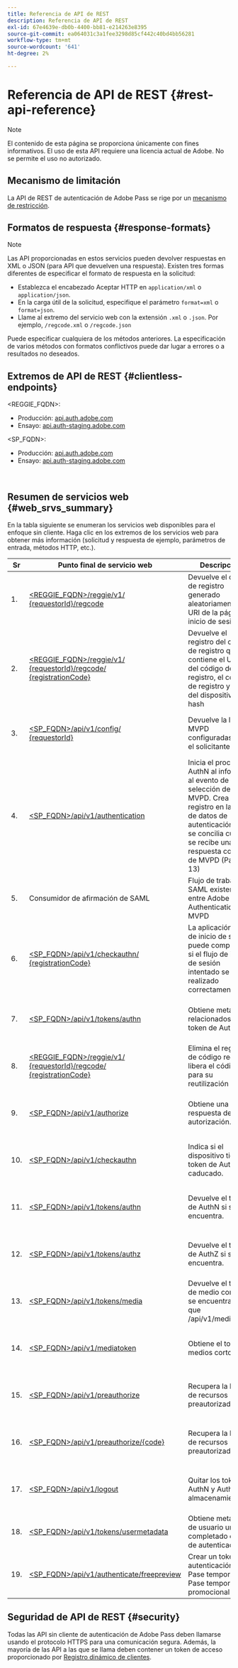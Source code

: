 ```yaml
---
title: Referencia de API de REST
description: Referencia de API de REST
exl-id: 67e4639e-db0b-4400-bb81-e214263e8395
source-git-commit: ea064031c3a1fee3298d85cf442c40bd4bb56281
workflow-type: tm+mt
source-wordcount: '641'
ht-degree: 2%

---
```


# Referencia de API de REST {#rest-api-reference}

>[!NOTE]
>
>El contenido de esta página se proporciona únicamente con fines informativos. El uso de esta API requiere una licencia actual de Adobe. No se permite el uso no autorizado.

## Mecanismo de limitación

La API de REST de autenticación de Adobe Pass se rige por un [mecanismo de restricción](/help/authentication/throttling-mechanism.md).

## Formatos de respuesta {#response-formats}


>[!NOTE]
>
> Las API proporcionadas en estos servicios pueden devolver respuestas en XML o JSON (para API que devuelven una respuesta). Existen tres formas diferentes de especificar el formato de respuesta en la solicitud:
>
>* Establezca el encabezado Aceptar HTTP en `application/xml` o `application/json`.
>* En la carga útil de la solicitud, especifique el parámetro `format=xml` o `format=json`.
>* Llame al extremo del servicio web con la extensión `.xml` o `.json`. Por ejemplo, `/regcode.xml` o `/regcode.json`
>
>Puede especificar cualquiera de los métodos anteriores. La especificación de varios métodos con formatos conflictivos puede dar lugar a errores o a resultados no deseados.

## Extremos de API de REST {#clientless-endpoints}

&lt;REGGIE_FQDN>:

* Producción: [api.auth.adobe.com](http://api.auth.adobe.com/)
* Ensayo: [api.auth-staging.adobe.com](http://api.auth-staging.adobe.com/)

&lt;SP_FQDN>:

* Producción: [api.auth.adobe.com](http://api.auth.adobe.com/)
* Ensayo: [api.auth-staging.adobe.com](http://api.auth-staging.adobe.com/)

</br>


## Resumen de servicios web {#web_srvs_summary}

En la tabla siguiente se enumeran los servicios web disponibles para el enfoque sin cliente. Haga clic en los extremos de los servicios web para obtener más información (solicitud y respuesta de ejemplo, parámetros de entrada, métodos HTTP, etc.).


| Sr | Punto final de servicio web | Descripción | <!--[Diag.  </br>Ref](http://tve.helpdocsonline.com/api-reference-v2-test#illustration)-->. | Alojado en | Llamado por |
| --- | --- | --- | --- | --- | --- |
| 1. | [&lt;REGGIE_FQDN>/reggie/v1/ </br> {requestorId}/regcode](/help/authentication/registration-code-request.md) | Devuelve el código de registro generado aleatoriamente y el URI de la página de inicio de sesión | 2 | Adobe </br>Servicio de código regular | Smart Device |
| 2. | [&lt;REGGIE_FQDN>/reggie/v1/ </br> {requestorId}/regcode/ </br> {registrationCode}](/help/authentication/return-registration-record.md) | Devuelve el registro del código de registro que contiene el UUID del código de registro, el código de registro y el ID del dispositivo con hash | 8 | Adobe </br>Servicio de código regular | Adobe Pass Authentication |
| 3. | [&lt;SP_FQDN>/api/v1/config/ </br> {requestorId}](/help/authentication/provide-mvpd-list.md) | Devuelve la lista de MVPD configuradas para el solicitante | 5 | Adobe </br>Servicio de autenticación </br>Adobe Pass </br>de | Iniciar sesión en la aplicación </br>Web </br> |
| 4. | [&lt;SP_FQDN>/api/v1/authentication](/help/authentication/initiate-authentication.md) | Inicia el proceso AuthN al informar al evento de selección de MVPD. Crea un registro en la base de datos de autenticación, que se concilia cuando se recibe una respuesta correcta de MVPD (Paso 13) | 7 | Adobe </br>Servicio de autenticación </br>Adobe Pass </br>de | Iniciar sesión en la aplicación </br>Web </br> |
| 5. | Consumidor de afirmación de SAML | Flujo de trabajo SAML existente entre Adobe Pass Authentication y MVPD | 13 | Servicio </br>de autenticación </br>de Adobe Pass | Adobe Pass Authentication |
| 6. | [&lt;SP_FQDN>/api/v1/checkauthn/ </br> {registrationCode}](/help/authentication/check-authentication-flow-by-second-screen-web-app.md) | La aplicación web de inicio de sesión puede comprobar si el flujo de inicio de sesión intentado se ha realizado correctamente |     | Autenticación de Adobe Pass </br>   </br>Servicio | Iniciar sesión   </br>Web   </br>Aplicación |
| 7. | [&lt;SP_FQDN>/api/v1/tokens/authn](/help/authentication/retrieve-authentication-token.md) | Obtiene metadatos relacionados con el token de AuthN | 15 | Servicio </br>de autenticación </br>de Adobe Pass | Smart Device |
| 8. | [&lt;REGGIE_FQDN>/reggie/v1/ </br> {requestorId}/regcode/ </br> {registrationCode}](/help/authentication/delete-registration-record.md) | Elimina el registro de código reg y libera el código reg para su reutilización | 16 | Adobe </br>Servicio de código regular | Adobe Pass Authentication |
| 9. | [&lt;SP_FQDN>/api/v1/authorize](/help/authentication/initiate-authorization.md) | Obtiene una respuesta de autorización. | 17 | Servicio </br>de autenticación </br>de Adobe Pass | Smart Device |
| 10. | [&lt;SP_FQDN>/api/v1/checkauthn](/help/authentication/check-authentication-token.md) | Indica si el dispositivo tiene un token de AuthN no caducado. |     | Servicio </br>de autenticación </br>de Adobe Pass | Smart Device |
| 11. | [&lt;SP_FQDN>/api/v1/tokens/authn](/help/authentication/retrieve-authentication-token.md) | Devuelve el token de AuthN si se encuentra. |     | Servicio </br>de autenticación </br>de Adobe Pass | Smart Device |
| 12. | [&lt;SP_FQDN>/api/v1/tokens/authz](/help/authentication/retrieve-authorization-token.md) | Devuelve el token de AuthZ si se encuentra. |     | Servicio </br>de autenticación </br>de Adobe Pass | Smart Device |
| 13. | [&lt;SP_FQDN>/api/v1/tokens/media](/help/authentication/obtain-short-media-token.md) | Devuelve el token de medio corto si se encuentra, igual que /api/v1/mediatoken |     | Servicio </br>de autenticación </br>de Adobe Pass | Smart Device |
| 14. | [&lt;SP_FQDN>/api/v1/mediatoken](/help/authentication/obtain-short-media-token.md) | Obtiene el token de medios corto |     | Servicio </br>de autenticación </br>de Adobe Pass | Smart Device |
| 15. | [&lt;SP_FQDN>/api/v1/preauthorize](/help/authentication/retrieve-list-of-preauthorized-resources.md) | Recupera la lista de recursos preautorizados |     | Servicio </br>de autenticación </br>de Adobe Pass | Smart Device |
| 16. | [&lt;SP_FQDN>/api/v1/preauthorize/{code}](/help/authentication/retrieve-list-of-preauthorized-resources-by-second-screen-web-app.md) | Recupera la lista de recursos preautorizados |     | Servicio </br>de autenticación </br>de Adobe Pass | Iniciar sesión en aplicación web |
| 17. | [&lt;SP_FQDN>/api/v1/logout](/help/authentication/initiate-logout.md) | Quitar los tokens AuthN y AuthZ del almacenamiento |     | Autenticación de Adobe Pass </br>   </br>Servicio | Smart Device |
| 18. | [&lt;SP_FQDN>/api/v1/tokens/usermetadata](/help/authentication/user-metadata.md) | Obtiene metadatos de usuario una vez completado el flujo de autenticación | N/D | N/D | Smart Device |
| 19. | [&lt;SP_FQDN>/api/v1/authenticate/freepreview](/help/authentication/free-preview-for-temp-pass-and-promotional-temp-pass.md) | Crear un token de autenticación para Pase temporal o Pase temporal promocional | N/D | Servicio </br>de autenticación </br>de Adobe Pass | Smart Device |


## Seguridad de API de REST {#security}

Todas las API sin cliente de autenticación de Adobe Pass deben llamarse usando el protocolo HTTPS para una comunicación segura. Además, la mayoría de las API a las que se llama deben contener un token de acceso proporcionado por [Registro dinámico de clientes](/help/authentication/dynamic-client-registration.md).
